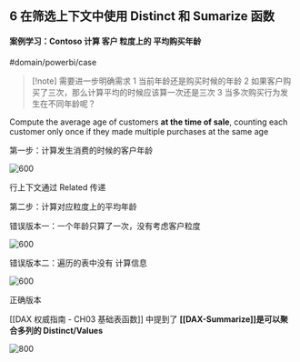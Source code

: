 ## 6 在筛选上下文中使用 Distinct 和 Sumarize 函数


#### 案例学习：Contoso 计算 客户 粒度上的 平均购买年龄

#domain/powerbi/case


> [!note] 需要进一步明确需求
> 1 当前年龄还是购买时候的年龄
> 2 如果客户购买了三次，那么计算平均的时候应该算一次还是三次
> 3 当多次购买行为发生在不同年龄呢？

Compute the average age of customers **at the time of sale**, counting each customer only once if they made multiple purchases at the same age



第一步：计算发生消费的时候的客户年龄

![600](https://s1.vika.cn/space/2024/03/22/8aab3661844b4c4cadc2ae15ffab4ea0)

行上下文通过 Related 传递

第二步：计算对应粒度上的平均年龄

错误版本一：一个年龄只算了一次，没有考虑客户粒度

![600](https://s1.vika.cn/space/2024/03/22/68e0420f951c435a9d5fc0fc7171d548)

错误版本二：遍历的表中没有 计算信息

![600](https://s1.vika.cn/space/2024/03/22/398f8fbb2b1d4876ab3beecf0b3cb85a)

正确版本

[[DAX 权威指南 - CH03 基础表函数]] 中提到了 **[[DAX-Summarize]]是可以聚合多列的 Distinct/Values** 

![800](https://s1.vika.cn/space/2024/03/22/23fe4463b48a49bc9073fb83124d8a1a)
